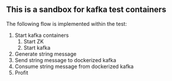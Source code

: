 ## This is a sandbox for kafka test containers

The following flow is implemented within the test:

1. Start kafka containers
   1. Start ZK
   2. Start kafka
2. Generate string message
3. Send string message to dockerized kafka
4. Consume string message from dockerized kafka
5. Profit 